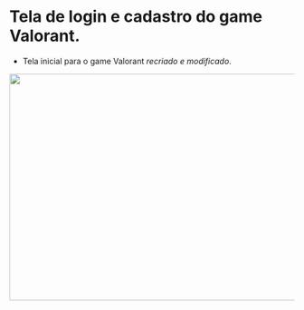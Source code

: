 # Tela de login e cadastro do game Valorant.
 * Tela inicial para o game Valorant _recriado e modificado_.
 <img src="https://github.com/viniciosragazzi/TelaInicial-Valorant/blob/main/imagens/Apresenta%C3%A7%C3%A3o.gif" width="600" height="400">
